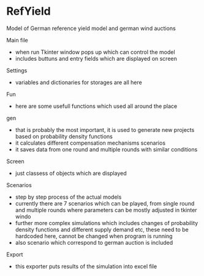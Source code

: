 # RefYield
Model of German reference yield model and german wind auctions

Main file
- when run Tkinter window pops up which can control the model
- includes buttuns and entry fields which are displayed on screen

Settings
- variables and dictionaries for storages are all here

Fun
- here are some usefull functions which used all around the place

gen
- that is probably the most important, it is used to generate new projects based on probability density functions
- it calculates different compensation mechanisms scenarios
- it saves data from one round and multiple rounds with similar conditions

Screen
- just classess of objects which are displayed

Scenarios
- step by step process of the actual models
- currently there are 7 scenarios which can be played, from single round and multiple rounds where parameters can be mostly adjusted in tkinter windo
- further more complex simulations which includes changes of probability density functions and different supply demand etc, these need to be hardcoded here, cannot be changed when program is running
- also scenario which correspond to german auction is included


Export
- this exporter puts results of the simulation into excel file

